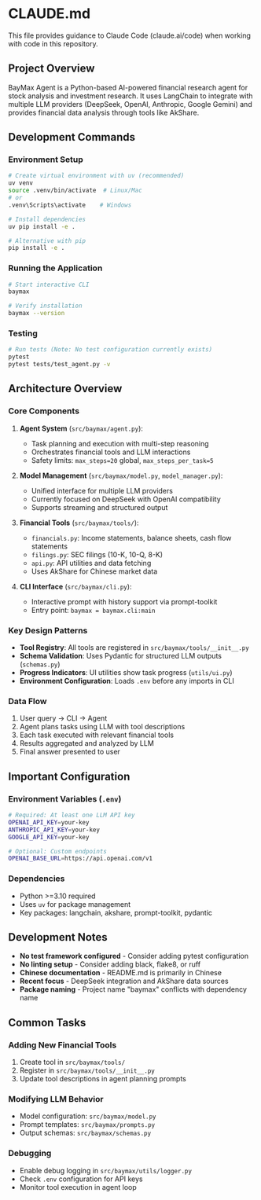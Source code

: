 # CLAUDE.md

This file provides guidance to Claude Code (claude.ai/code) when working with code in this repository.

## Project Overview

BayMax Agent is a Python-based AI-powered financial research agent for stock analysis and investment research. It uses LangChain to integrate with multiple LLM providers (DeepSeek, OpenAI, Anthropic, Google Gemini) and provides financial data analysis through tools like AkShare.

## Development Commands

### Environment Setup
```bash
# Create virtual environment with uv (recommended)
uv venv
source .venv/bin/activate  # Linux/Mac
# or
.venv\Scripts\activate    # Windows

# Install dependencies
uv pip install -e .

# Alternative with pip
pip install -e .
```

### Running the Application
```bash
# Start interactive CLI
baymax

# Verify installation
baymax --version
```

### Testing
```bash
# Run tests (Note: No test configuration currently exists)
pytest
pytest tests/test_agent.py -v
```

## Architecture Overview

### Core Components

1. **Agent System** (`src/baymax/agent.py`):
   - Task planning and execution with multi-step reasoning
   - Orchestrates financial tools and LLM interactions
   - Safety limits: `max_steps=20` global, `max_steps_per_task=5`

2. **Model Management** (`src/baymax/model.py`, `model_manager.py`):
   - Unified interface for multiple LLM providers
   - Currently focused on DeepSeek with OpenAI compatibility
   - Supports streaming and structured output

3. **Financial Tools** (`src/baymax/tools/`):
   - `financials.py`: Income statements, balance sheets, cash flow statements
   - `filings.py`: SEC filings (10-K, 10-Q, 8-K)
   - `api.py`: API utilities and data fetching
   - Uses AkShare for Chinese market data

4. **CLI Interface** (`src/baymax/cli.py`):
   - Interactive prompt with history support via prompt-toolkit
   - Entry point: `baymax = baymax.cli:main`

### Key Design Patterns

- **Tool Registry**: All tools are registered in `src/baymax/tools/__init__.py`
- **Schema Validation**: Uses Pydantic for structured LLM outputs (`schemas.py`)
- **Progress Indicators**: UI utilities show task progress (`utils/ui.py`)
- **Environment Configuration**: Loads `.env` before any imports in CLI

### Data Flow

1. User query → CLI → Agent
2. Agent plans tasks using LLM with tool descriptions
3. Each task executed with relevant financial tools
4. Results aggregated and analyzed by LLM
5. Final answer presented to user

## Important Configuration

### Environment Variables (`.env`)
```bash
# Required: At least one LLM API key
OPENAI_API_KEY=your-key
ANTHROPIC_API_KEY=your-key
GOOGLE_API_KEY=your-key

# Optional: Custom endpoints
OPENAI_BASE_URL=https://api.openai.com/v1
```

### Dependencies
- Python >=3.10 required
- Uses `uv` for package management
- Key packages: langchain, akshare, prompt-toolkit, pydantic

## Development Notes

- **No test framework configured** - Consider adding pytest configuration
- **No linting setup** - Consider adding black, flake8, or ruff
- **Chinese documentation** - README.md is primarily in Chinese
- **Recent focus** - DeepSeek integration and AkShare data sources
- **Package naming** - Project name "baymax" conflicts with dependency name

## Common Tasks

### Adding New Financial Tools
1. Create tool in `src/baymax/tools/`
2. Register in `src/baymax/tools/__init__.py`
3. Update tool descriptions in agent planning prompts

### Modifying LLM Behavior
- Model configuration: `src/baymax/model.py`
- Prompt templates: `src/baymax/prompts.py`
- Output schemas: `src/baymax/schemas.py`

### Debugging
- Enable debug logging in `src/baymax/utils/logger.py`
- Check `.env` configuration for API keys
- Monitor tool execution in agent loop